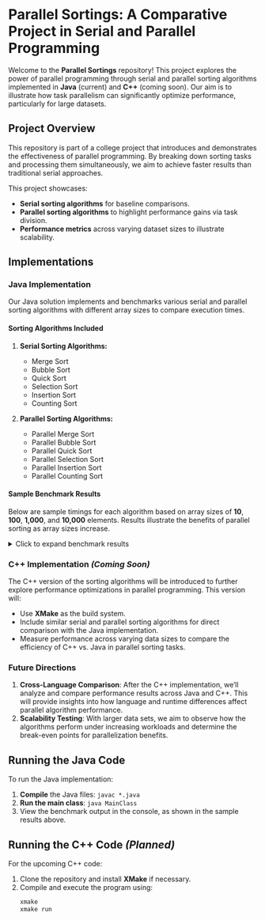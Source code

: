 # Parallel Sortings: A Comparative Project in Serial and Parallel Programming

Welcome to the **Parallel Sortings** repository! This project explores the power of parallel programming through serial and parallel sorting algorithms implemented in **Java** (current) and **C++** (coming soon). Our aim is to illustrate how task parallelism can significantly optimize performance, particularly for large datasets.

## Project Overview

This repository is part of a college project that introduces and demonstrates the effectiveness of parallel programming. By breaking down sorting tasks and processing them simultaneously, we aim to achieve faster results than traditional serial approaches.

This project showcases:
- **Serial sorting algorithms** for baseline comparisons.
- **Parallel sorting algorithms** to highlight performance gains via task division.
- **Performance metrics** across varying dataset sizes to illustrate scalability.

## Implementations

### Java Implementation

Our Java solution implements and benchmarks various serial and parallel sorting algorithms with different array sizes to compare execution times.

#### Sorting Algorithms Included
1. **Serial Sorting Algorithms:**
   - Merge Sort
   - Bubble Sort
   - Quick Sort
   - Selection Sort
   - Insertion Sort
   - Counting Sort

2. **Parallel Sorting Algorithms:**
   - Parallel Merge Sort
   - Parallel Bubble Sort
   - Parallel Quick Sort
   - Parallel Selection Sort
   - Parallel Insertion Sort
   - Parallel Counting Sort

#### Sample Benchmark Results

Below are sample timings for each algorithm based on array sizes of **10**, **100**, **1,000**, and **10,000** elements. Results illustrate the benefits of parallel sorting as array sizes increase.

<details>
<summary>Click to expand benchmark results</summary>

##### Array Size: 10
- **Parallel Sorts**:
  - Parallel Merge Sort Time: 11,970,428 ns
  - Parallel Bubble Sort Time: 8,507,228 ns
  - Parallel Quick Sort Time: 1,919,143 ns
  - Parallel Selection Sort Time: 2,754,165 ns
  - Parallel Insertion Sort Time: 7,078,392 ns
  - Parallel Counting Sort Time: 6,335,696 ns
- **Serial Sorts**:
  - Serial Merge Sort Time: 649,523 ns
  - Serial Bubble Sort Time: 6,842 ns
  - Serial Quick Sort Time: 241,581 ns
  - Serial Selection Sort Time: 5,233 ns
  - Serial Insertion Sort Time: 7,125 ns
  - Serial Counting Sort Time: 35,799 ns

... *(and so forth for larger array sizes)*

</details>

### C++ Implementation *(Coming Soon)*

The C++ version of the sorting algorithms will be introduced to further explore performance optimizations in parallel programming. This version will:
- Use **XMake** as the build system.
- Include similar serial and parallel sorting algorithms for direct comparison with the Java implementation.
- Measure performance across varying data sizes to compare the efficiency of C++ vs. Java in parallel sorting tasks.

### Future Directions

1. **Cross-Language Comparison**: After the C++ implementation, we’ll analyze and compare performance results across Java and C++. This will provide insights into how language and runtime differences affect parallel algorithm performance.
2. **Scalability Testing**: With larger data sets, we aim to observe how the algorithms perform under increasing workloads and determine the break-even points for parallelization benefits.

## Running the Java Code

To run the Java implementation:
1. **Compile** the Java files: `javac *.java`
2. **Run the main class**: `java MainClass`
3. View the benchmark output in the console, as shown in the sample results above.

## Running the C++ Code *(Planned)*

For the upcoming C++ code:
1. Clone the repository and install **XMake** if necessary.
2. Compile and execute the program using:
   ```bash
   xmake
   xmake run
